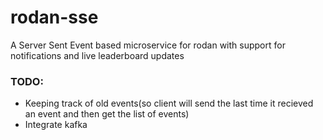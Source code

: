 # rodan-sse
A Server Sent Event based microservice for rodan with support for notifications and live leaderboard updates

### TODO:
* Keeping track of old events(so client will send the last time it recieved an event and then get the list of events)
* Integrate kafka
